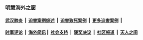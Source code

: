 
### 明慧海外之窗

####  [武汉肺炎](indexes/365.md?t=04090001) &nbsp;|&nbsp;  [迫害案例综述](indexes/328.md?t=04090001) &nbsp;|&nbsp; [迫害致死案例](indexes/277.md?t=04090001)  &nbsp;|&nbsp; [更多迫害案例](indexes/81.md?t=04090001)  &nbsp;|&nbsp; 
####  [时事评论](indexes/19.md?t=04090001) &nbsp;|&nbsp; [海外简讯](indexes/245.md?t=04090001)&nbsp;|&nbsp;  [社会支持](indexes/140.md?t=04090001) &nbsp;|&nbsp; [褒奖决议](indexes/282.md?t=04090001) &nbsp;|&nbsp; [社区报道](indexes/91.md?t=04090001)  &nbsp;|&nbsp; [天人之间](indexes/78.md?t=04090001) 

